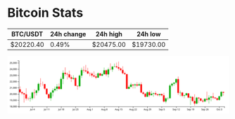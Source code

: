 # Bitcoin Stats

BTC/USDT|24h change|24h high|24h low|
|---|---|---|---|
|$20220.40|0.49%|$20475.00|$19730.00|

<img src="./chart.svg">
